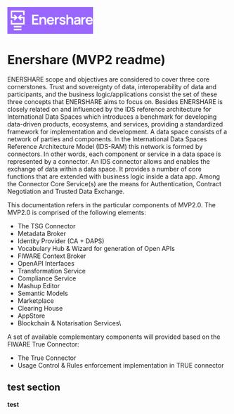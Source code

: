 ![Enershare ](images/logo_Enershare.png)
# Enershare (MVP2 readme)
ENERSHARE scope and objectives are considered to cover three core cornerstones. Trust and sovereignty of data, interoperability of data and participants, and the business logic/applications consist the set of these three concepts that ENERSHARE aims to focus on. Besides ENERSHARE is closely related on and influenced by the IDS reference architecture for International Data Spaces which introduces a benchmark for developing data-driven products, ecosystems, and services, providing a standardized framework for implementation and development. A data space consists of a network of parties and components. In the International Data Spaces Reference Architecture Model (IDS-RAM) this network is formed by connectors. In other words, each component or service in a data space is represented by a connector. An IDS connector allows and enables the exchange of data within a data space. It provides a number of core functions that are extended with business logic inside a data app. Among the Connector Core Service(s) are the means for Authentication, Contract Negotiation and Trusted Data Exchange. 

This documentation refers in the particular components of MVP2.0. The MVP2.0 is comprised of the following elements:
- The TSG Connector
- Metadata Broker
- Identity Provider (CA + DAPS)
- Vocabulary Hub & Wizard for generation of Open APIs
- FIWARE Context Broker
- OpenAPI Interfaces
- Transformation Service
- Compliance Service
- Mashup Editor
- Semantic Models
- Marketplace
- Clearing House
- AppStore
- Blockchain & Notarisation Services\

A set of available complementary components will provided based on the FIWARE True Connector:
- The True Connector
- Usage Control & Rules enforcement implementation in TRUE connector

##  test section
**test**
